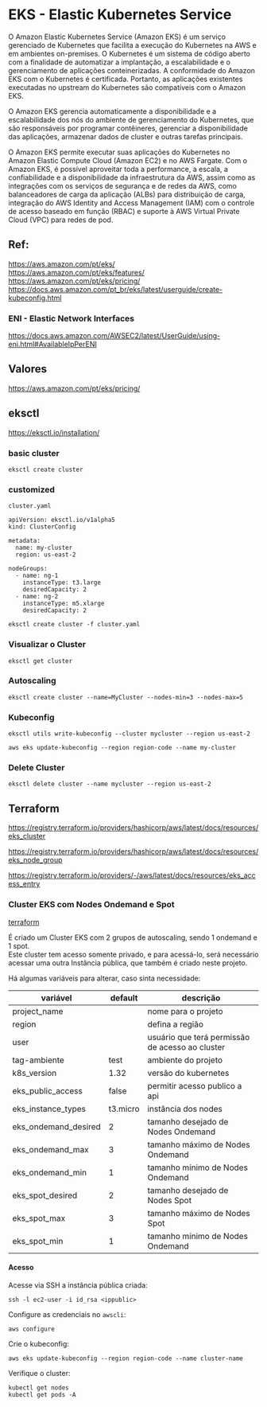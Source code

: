 # EKS - Elastic Kubernetes Service

O Amazon Elastic Kubernetes Service (Amazon EKS) é um serviço gerenciado de Kubernetes que facilita a execução do Kubernetes na AWS e em ambientes on-premises. O Kubernetes é um sistema de código aberto com a finalidade de automatizar a implantação, a escalabilidade e o gerenciamento de aplicações conteinerizadas. A conformidade do Amazon EKS com o Kubernetes é certificada. Portanto, as aplicações existentes executadas no upstream do Kubernetes são compatíveis com o Amazon EKS.

O Amazon EKS gerencia automaticamente a disponibilidade e a escalabilidade dos nós do ambiente de gerenciamento do Kubernetes, que são responsáveis por programar contêineres, gerenciar a disponibilidade das aplicações, armazenar dados de cluster e outras tarefas principais.

O Amazon EKS permite executar suas aplicações do Kubernetes no Amazon Elastic Compute Cloud (Amazon EC2) e no AWS Fargate. Com o Amazon EKS, é possível aproveitar toda a performance, a escala, a confiabilidade e a disponibilidade da infraestrutura da AWS, assim como as integrações com os serviços de segurança e de redes da AWS, como balanceadores de carga da aplicação (ALBs) para distribuição de carga, integração do AWS Identity and Access Management (IAM) com o controle de acesso baseado em função (RBAC) e suporte à AWS Virtual Private Cloud (VPC) para redes de pod.

## Ref:
<https://aws.amazon.com/pt/eks/>\
<https://aws.amazon.com/pt/eks/features/>
<https://aws.amazon.com/pt/eks/pricing/>\
<https://docs.aws.amazon.com/pt_br/eks/latest/userguide/create-kubeconfig.html>

### ENI - Elastic Network Interfaces
<https://docs.aws.amazon.com/AWSEC2/latest/UserGuide/using-eni.html#AvailableIpPerENI>

## Valores
<https://aws.amazon.com/pt/eks/pricing/>


## eksctl
<https://eksctl.io/installation/>

### basic cluster
```
eksctl create cluster
```

### customized
`cluster.yaml`
```
apiVersion: eksctl.io/v1alpha5
kind: ClusterConfig

metadata:
  name: my-cluster
  region: us-east-2

nodeGroups:
  - name: ng-1
    instanceType: t3.large
    desiredCapacity: 2
  - name: ng-2
    instanceType: m5.xlarge
    desiredCapacity: 2
```
```
eksctl create cluster -f cluster.yaml
```

### Visualizar o Cluster
```
eksctl get cluster
```

### Autoscaling

```
eksctl create cluster --name=MyCluster --nodes-min=3 --nodes-max=5
```

### Kubeconfig
```
eksctl utils write-kubeconfig --cluster mycluster --region us-east-2
```
```
aws eks update-kubeconfig --region region-code --name my-cluster
```

### Delete Cluster
```
eksctl delete cluster --name mycluster --region us-east-2
```


## Terraform

<https://registry.terraform.io/providers/hashicorp/aws/latest/docs/resources/eks_cluster>

<https://registry.terraform.io/providers/hashicorp/aws/latest/docs/resources/eks_node_group>

<https://registry.terraform.io/providers/-/aws/latest/docs/resources/eks_access_entry>


### Cluster EKS com Nodes Ondemand e Spot

[terraform](terraform/)

É criado um Cluster EKS com 2 grupos de autoscaling, sendo 1 ondemand e 1 spot.\
Este cluster tem acesso somente privado, e para acessá-lo, será necessário acessar uma outra Instância pública, que também é criado neste projeto.

Há algumas variáveis para alterar, caso sinta necessidade:

| variável | default | descrição |
|---|---|---|
| project_name | | nome para o projeto |
| region | | defina a região |
| user | | usuário que terá permissão de acesso ao cluster |
| tag-ambiente | test | ambiente do projeto |
| k8s_version | 1.32 | versão do kubernetes |
| eks_public_access | false | permitir acesso publico a api |
| eks_instance_types | t3.micro | instância dos nodes |
| eks_ondemand_desired | 2 | tamanho desejado de Nodes Ondemand |
| eks_ondemand_max | 3 | tamanho máximo de Nodes Ondemand |
| eks_ondemand_min | 1 | tamanho mínimo de Nodes Ondemand |
| eks_spot_desired | 2 | tamanho desejado de Nodes Spot |
| eks_spot_max | 3 | tamanho máximo de Nodes Spot |
| eks_spot_min | 1 | tamanho mínimo de Nodes Ondemand |


#### Acesso

Acesse via SSH a instância pública criada:
```
ssh -l ec2-user -i id_rsa <ippublic>
```
Configure as credenciais no `awscli`:
```
aws configure
```

Crie o kubeconfig:
```
aws eks update-kubeconfig --region region-code --name cluster-name
```

Verifique o cluster:
```
kubectl get nodes
kubectl get pods -A
```
